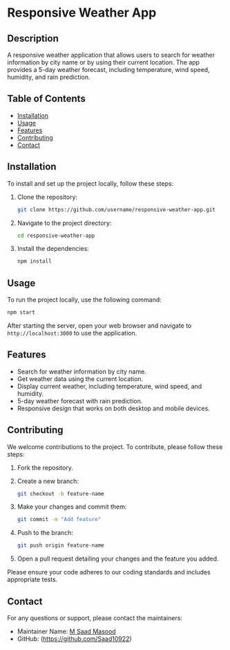 
# Responsive Weather App

## Description
A responsive weather application that allows users to search for weather information by city name or by using their current location. The app provides a 5-day weather forecast, including temperature, wind speed, humidity, and rain prediction.

## Table of Contents
- [Installation](#installation)
- [Usage](#usage)
- [Features](#features)
- [Contributing](#contributing)
- [Contact](#contact)

## Installation
To install and set up the project locally, follow these steps:

1. Clone the repository:
    ```bash
    git clone https://github.com/username/responsive-weather-app.git
    ```

2. Navigate to the project directory:
    ```bash
    cd responsive-weather-app
    ```

3. Install the dependencies:
    ```bash
    npm install
    ```

## Usage
To run the project locally, use the following command:

```bash
npm start
```

After starting the server, open your web browser and navigate to `http://localhost:3000` to use the application.

## Features
- Search for weather information by city name.
- Get weather data using the current location.
- Display current weather, including temperature, wind speed, and humidity.
- 5-day weather forecast with rain prediction.
- Responsive design that works on both desktop and mobile devices.

## Contributing
We welcome contributions to the project. To contribute, please follow these steps:

1. Fork the repository.
2. Create a new branch:
    ```bash
    git checkout -b feature-name
    ```

3. Make your changes and commit them:
    ```bash
    git commit -m "Add feature"
    ```

4. Push to the branch:
    ```bash
    git push origin feature-name
    ```

5. Open a pull request detailing your changes and the feature you added.

Please ensure your code adheres to our coding standards and includes appropriate tests.


## Contact
For any questions or support, please contact the maintainers:

- Maintainer Name: [M Saad Masood](mailto:saadq10922@gmail.com)
- GitHub: (https://github.com/Saad10922)



